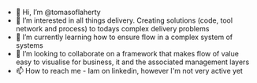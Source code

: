 - 👋 Hi, I’m @tomasoflaherty
- 👀 I’m interested in all things delivery. Creating solutions (code, tool network and process) to todays complex delivery problems
- 🌱 I’m currently learning how to ensure flow in a complex system of systems
- 💞️ I’m looking to collaborate on a framework that makes flow of value easy to visualise for business, it and the associated management layers
- 📫 How to reach me - Iam on linkedin, however I'm not very active yet

<!---
tomasoflaherty/tomasoflaherty is a ✨ special ✨ repository because its `README.md` (this file) appears on your GitHub profile.
You can click the Preview link to take a look at your changes.
--->
